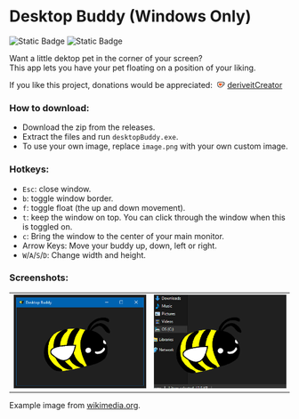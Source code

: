 # Desktop Buddy (Windows Only)

![Static Badge](https://img.shields.io/badge/C%20Programming%20Language-blue?style=for-the-badge&logo=C&logoColor=white&labelColor=%236195CB&color=%2300427E) ![Static Badge](https://img.shields.io/badge/Raylib%20library-blue?style=for-the-badge&logo=raylib&logoColor=black&labelColor=white&color=%23f5f5f5)


Want a little dektop pet in the corner of your screen?<br/>
This app lets you have your pet floating on a position of your liking.<br/>


If you like this project, donations would be appreciated: &nbsp;<img alt="ko-fi" src="kofi_symbol.png" height="12"/> [deriveitCreator](https://ko-fi.com/deriveitcreator)


### How to download:
- Download the zip from the releases.
- Extract the files and run `desktopBuddy.exe`.
- To use your own image, replace `image.png` with your own custom image.

### Hotkeys:
- `Esc`: close window.
- `b`: toggle window border.
- `f`: toggle float (the up and down movement).
- `t`: keep the window on top. You can click through the window when this is toggled on.
- `c`: Bring the window to the center of your main monitor.
- Arrow Keys: Move your buddy up, down, left or right.
- `W`/`A`/`S`/`D`: Change width and height.

### Screenshots:

<table><tbody><tr>
  <td><img src="screenshot.png" style="border:#EEE 1px solid;width:100%" alt=""/></td>
  <td><img src="screenshot2.png" style="border:#EEE 1px solid;width:100%" alt=""/></td>
</tr></tbody></table>

Example image from <a href='https://commons.wikimedia.org/wiki/File:Bumblebee_white_eyes_clipart.svg'>wikimedia.org</a>.
